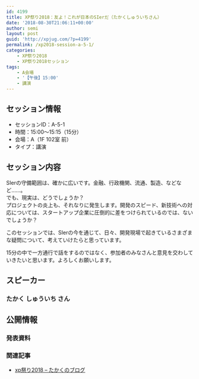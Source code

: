 ```yaml
---
id: 4199
title: XP祭り2018：友よ！これが日本のSIerだ（たかくしゅういちさん）
date: '2018-08-30T21:06:11+00:00'
author: semi
layout: post
guid: 'http://xpjug.com/?p=4199'
permalink: /xp2018-session-a-5-1/
categories:
    - XP祭り2018
    - XP祭り2018セッション
tags:
    - A会場
    - '【午後】15:00'
    - 講演
---
```


## セッション情報

- セッションID：A-5-1
- 時間：15:00～15:15（15分）
- 会場：A（1F 102室 前）
- タイプ：講演

## セッション内容

SIerの守備範囲は、確かに広いです。金融、行政機関、流通、製造、などなど……。  
でも、現実は、どうでしょうか？  
プロジェクトの炎上も、それなりに発生します。開発のスピード、新技術への対応については、スタートアップ企業に圧倒的に差をつけられているのでは、ないでしょうか？

このセッションでは、SIerの今を通じて、日々、開発現場で起きているさまざまな疑問について、考えていけたらと思っています。

15分の中で一方通行で話をするのではなく、参加者のみなさんと意見を交わしていきたいと思います。よろしくお願いします。

## スピーカー

### たかく しゅういち さん

## 公開情報

### 発表資料

<script async="" class="speakerdeck-embed" data-id="e59f7453620d45348fee3c7e3ca4562e" data-ratio="1.41436464088398" src="//speakerdeck.com/assets/embed.js"></script>

### 関連記事

- [xp祭り2018 – たかくのブログ](http://half-moon0419.hatenablog.com/entry/2018/09/09/170257)
